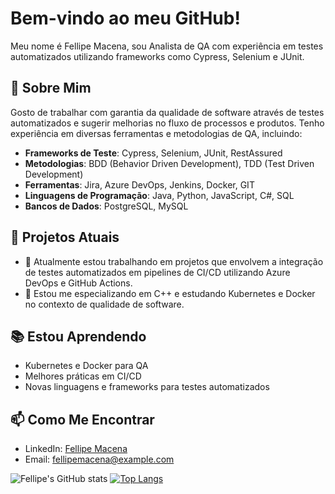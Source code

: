# Bem-vindo ao meu GitHub!

Meu nome é Fellipe Macena, sou Analista de QA com experiência em testes automatizados utilizando frameworks como Cypress, Selenium e JUnit.

## 🚀 Sobre Mim

Gosto de trabalhar com garantia da qualidade de software através de testes automatizados e sugerir melhorias no fluxo de processos e produtos. Tenho experiência em diversas ferramentas e metodologias de QA, incluindo:

- **Frameworks de Teste**: Cypress, Selenium, JUnit, RestAssured
- **Metodologias**: BDD (Behavior Driven Development), TDD (Test Driven Development)
- **Ferramentas**: Jira, Azure DevOps, Jenkins, Docker, GIT
- **Linguagens de Programação**: Java, Python, JavaScript, C#, SQL
- **Bancos de Dados**: PostgreSQL, MySQL

## 💼 Projetos Atuais

- 🔭 Atualmente estou trabalhando em projetos que envolvem a integração de testes automatizados em pipelines de CI/CD utilizando Azure DevOps e GitHub Actions.
- 🌱 Estou me especializando em C++ e estudando Kubernetes e Docker no contexto de qualidade de software.

## 📚 Estou Aprendendo

- Kubernetes e Docker para QA
- Melhores práticas em CI/CD
- Novas linguagens e frameworks para testes automatizados

## 📫 Como Me Encontrar

- LinkedIn: [Fellipe Macena](https://www.linkedin.com/in/fellipemacena)
- Email: fellipemacena@example.com

![Fellipe's GitHub stats](https://github-readme-stats.vercel.app/api?username=fellipemacena&show_icons=true&theme=tokyonight)
[![Top Langs](https://github-readme-stats.vercel.app/api/top-langs/?username=fellipemacena&layout=compact&theme=tokyonight)](https://github.com/anuraghazra/github-readme-stats)
